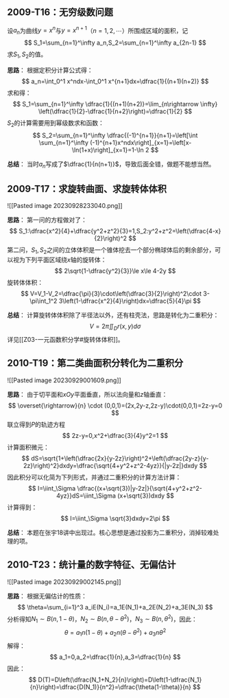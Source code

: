 
## 2009-T16：无穷级数问题

设$a_n$为曲线$y=x^n$与$y=x^{n+1}$（$n=1,2,\cdots$）所围成区域的面积，记
$$
S_1=\sum_{n=1}^\infty a_n,S_2=\sum_{n=1}^\infty a_{2n-1}
$$
求$S_1,S_2$的值。

**思路**：
根据定积分计算公式得：
$$
a_n=\int_0^1 x^ndx-\int_0^1 x^{n+1}dx=\dfrac{1}{(n+1)(n+2)}
$$
求和得：
$$
S_1=\sum_{n=1}^\infty \dfrac{1}{(n+1)(n+2)}=\lim_{n\rightarrow \infty} \left(\dfrac{1}{2}-\dfrac{1}{n+2}\right)=\dfrac{1}{2}
$$
$S_2$的计算需要用到幂级数求和函数：
$$
S_2=\sum_{n=1}^\infty \dfrac{(-1)^{n+1}}{n+1}=\left[\int \sum_{n=1}^\infty (-1)^{n+1}x^ndx\right]_{x=1}=\left[x-\ln(1+x)\right]_{x=1}=1-\ln 2
$$

**总结**：
当时$a_n$写成了$\dfrac{1}{n(n+1)}$，导致后面全错，做题不能想当然。

## 2009-T17：求旋转曲面、求旋转体体积

![[Pasted image 20230928233040.png]]

**思路**：
第一问的方程做对了：
$$
S_1:\dfrac{x^2}{4}+\dfrac{y^2+z^2}{3}=1,S_2:y^2+z^2=\left(\dfrac{4-x}{2}\right)^2
$$
第二问，$S_1,S_2$之间的立体体积是一个锥体挖去一个部分椭球体后的剩余部分，可以视为下列平面区域绕$x$轴的旋转体：
$$
2\sqrt{1-\dfrac{y^2}{3}}\le x\le 4-2y
$$
旋转体体积：
$$
V=V_1-V_2=\dfrac{\pi}{3}\cdot\left(\dfrac{3}{2}\right)^2\cdot 3-\pi\int_1^2 3\left(1-\dfrac{x^2}{4}\right)dx=\dfrac{5}{4}\pi
$$

**总结**：
计算旋转体体积除了半径法以外，还有柱壳法，思路是转化为二重积分：
$$
V=2\pi\iint_D r(x,y)d\sigma
$$
详见[[Z03-一元函数积分学#旋转体体积]]。

## 2010-T19：第二类曲面积分转化为二重积分

![[Pasted image 20230929001609.png]]

**思路**：
由于切平面和$xOy$平面垂直，所以法向量和$z$轴垂直：
$$
\overset{\rightarrow}{n} \cdot (0,0,1)=(2x,2y-z,2z-y)\cdot(0,0,1)=2z-y=0
$$
联立得到$P$的轨迹方程
$$
2z-y=0,x^2+\dfrac{3}{4}y^2=1
$$
计算面积微元：
$$
dS=\sqrt{1+\left(\dfrac{2x}{y-2z}\right)^2+\left(\dfrac{2y-z}{y-2z}\right)^2}dxdy=\dfrac{\sqrt{4+y^2+z^2-4yz}}{|y-2z|}dxdy
$$
因此积分可以化简为下列形式，并通过二重积分的计算方法计算：
$$
I=\iint_\Sigma \dfrac{(x+\sqrt{3})|y-2z|}{\sqrt{4+y^2+z^2-4yz}}dS=\iint_\Sigma (x+\sqrt{3})dxdy
$$
计算得到：
$$
I=\iint_\Sigma \sqrt{3}dxdy=2\pi
$$

**总结**：
本题在张宇18讲中出现过。核心思想是通过投影为二重积分，消掉较难处理的项。

## 2010-T23：统计量的数字特征、无偏估计

![[Pasted image 20230929002145.png]]

**思路**：
根据无偏估计的性质：
$$
\theta=\sum_{i=1}^3 a_iE(N_i)=a_1E(N_1)+a_2E(N_2)+a_3E(N_3)
$$
分析得知$N_1\sim B(n,1-\theta)$，$N_2\sim B(n,\theta-\theta^2)$，$N_3\sim B(n,\theta^2)$，因此：
$$
\theta=a_1n(1-\theta)+a_2n(\theta-\theta^2)+a_3n\theta^2
$$
解得：
$$
a_1=0,a_2=\dfrac{1}{n},a_3=\dfrac{1}{n}
$$
因此：
$$
D(T)=D\left(\dfrac{N_1+N_2}{n}\right)=D\left(1-\dfrac{N_1}{n}\right)=\dfrac{D(N_1)}{n^2}=\dfrac{\theta(1-\theta)}{n}
$$

